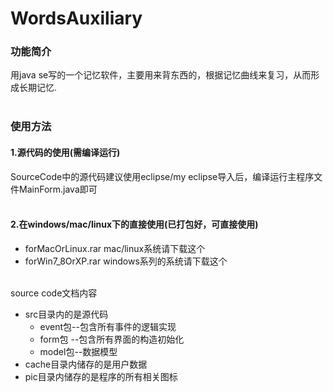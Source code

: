 # WordsAuxiliary
### 功能简介
用java se写的一个记忆软件，主要用来背东西的，根据记忆曲线来复习，从而形成长期记忆.<br>
<br>
### 使用方法
#### 1.源代码的使用(需编译运行)<br>
SourceCode中的源代码建议使用eclipse/my eclipse导入后，编译运行主程序文件MainForm.java即可<br>
<br>
#### 2.在windows/mac/linux下的直接使用(已打包好，可直接使用)
* forMacOrLinux.rar mac/linux系统请下载这个
* forWin7_8OrXP.rar windows系列的系统请下载这个<br>
<br>
source code文档内容

* src目录内的是源代码
  * event包--包含所有事件的逻辑实现
  * form包 --包含所有界面的构造初始化
  * model包--数据模型
* cache目录内储存的是用户数据
* pic目录内储存的是程序的所有相关图标

